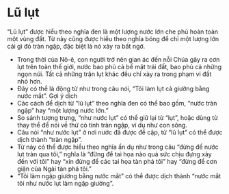 # Lũ lụt

“Lũ lụt” được hiểu theo nghĩa đen là một lượng nước lớn che phủ hoàn toàn một vùng đất.  Từ này cũng được hiểu theo nghĩa bóng để chỉ một lượng lớn cái gì đó tràn ngập, đặc biệt là nó xảy ra bất ngờ. 
- Trong thời của Nô-ê, con người trở nên gian ác đến nỗi Chúa gây ra cơn lụt trên toàn thế giới, nước bao phủ cả bề mặt trái đất, bao phủ cả những ngọn núi.  Tất cả những trận lụt khác đều chỉ xảy ra trong phạm vi đất nhỏ hơn. 
- Đây có thể là động từ như trong câu nói, “Tôi làm lụt cả giường bằng nước mắt”.
Gợi ý dịch
- Các cách để dịch từ “lũ lụt” theo nghĩa đen có thể bao gồm, “nước tràn ngập” hay “một lượng nước lớn.”
- So sánh tượng trưng, “như nước lụt” có thể giữ lại từ “lụt”, hoặc dùng từ thay thể để nói về thứ có tính tràn ngập, ví dụ như con sông.
- Câu nói “như nước lụt” ở nơi nước đã được đề cập, từ “lũ lụt” có thể được dịch thành “tràn ngập”.
- Từ này có thể được hiểu theo nghĩa ẩn dụ như trong câu “đừng để nước lụt tràn qua tôi,” nghĩa là “đừng để tai họa nào quá sức chịu đựng xảy đến với tôi” hay “xin đừng để các tai họa tàn phá tôi” hay “đừng để cơn giận của Ngài tàn phá tôi.”
- “Tôi làm ngập giường bằng nước mắt” có thể được dịch thành “nước mắt tôi như nước lụt làm ngập giường”.

